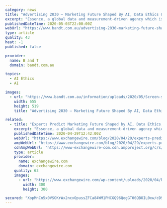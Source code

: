 ```yaml
---
category: news
title: "Advertising 2030 – Marketing Future Shaped By AI, Data Ethics & Environmental Responsibility"
excerpt: "Essence, a global data and measurement-driven agency which is part of GroupM, today released a unique report on the future of advertising based on the predictions of experts across academia, business,"
publishedDateTime: 2020-05-03T22:00:00Z
webUrl: "https://www.bandt.com.au/advertising-2030-marketing-future-shaped-by-ai-data-ethics-environmental-responsibility/"
type: article
quality: 43
heat: -1
published: false

provider:
  name: B and T
  domain: bandt.com.au

topics:
  - AI Ethics
  - AI

images:
  - url: "https://www.bandt.com.au/information/uploads/2020/05/Screen-shot-2020-05-04-at-9.51.14-AM.png"
    width: 655
    height: 519
    title: "Advertising 2030 – Marketing Future Shaped By AI, Data Ethics & Environmental Responsibility"

related:
  - title: "Experts Predict Marketing Future Shaped by AI, Data Ethics, and Environmental Responsibility"
    excerpt: "Essence, a global data and measurement-driven agency which is part of GroupM, today [29 April 2020] released a unique report on the future of advertising based on the predictions of experts across academia,"
    publishedDateTime: 2020-04-29T12:42:00Z
    webUrl: "https://www.exchangewire.com/blog/2020/04/29/experts-predict-marketing-future-shaped-by-ai-data-ethics-and-environmental-responsibility/"
    ampWebUrl: "https://www.exchangewire.com/blog/2020/04/29/experts-predict-marketing-future-shaped-by-ai-data-ethics-and-environmental-responsibility/?amp"
    cdnAmpWebUrl: "https://www-exchangewire-com.cdn.ampproject.org/c/s/www.exchangewire.com/blog/2020/04/29/experts-predict-marketing-future-shaped-by-ai-data-ethics-and-environmental-responsibility/?amp"
    type: article
    provider:
      name: exchangewire.com
      domain: exchangewire.com
    quality: 63
    images:
      - url: "https://www.exchangewire.com/wp-content/uploads/2020/04/kyoko_matsushita-300x300.jpeg"
        width: 300
        height: 300

secured: "XopMnCn5x0VSOKrWx2ncxOpussZFCa84WM1PHCGQ96QogGT06QBOIL0xw/cDSJFobo73AZRPr0pKllOK9cnYqJ/LhAeYqmz7goj5loGKJQGH6QROL9K6Kln4kBSmqz3zosBhHGj/YJRZIUUctx88mucbdMdbTOW4OADALZW/Pfm1+rhso12tFf6i3mharqhKci1Yq6uhX1sSslR9bzFaN3GBpB9+vSXuJ1dcS0soBAC+75vtA3KmBhCbI//QxE5YIIdRtkq8o95JS4fXTpO5v2hu9U+uTw7jMZuAfVSUM96sDm9orq71O74cqNsKXQIHyi6sRCT23SGl0rrAinm19EEsn0PwmATNPm3wXxeoLq88Atv8izh2TM6tv7OZ0mF12DlfLJDRVL+XYpEEOT+L7VLHY3MHHrDb23afL/fG/bOhKDpTyraQc3Yu0bIS/gFHsf0eDo+FhlWJuSSrqaBF11cq36M7o9oNXBqdtgWLwqU=;KNy4IlMJU0wBkYWP8ULDPA=="
---
```


